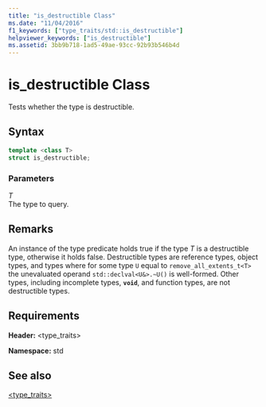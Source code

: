 ```yaml
---
title: "is_destructible Class"
ms.date: "11/04/2016"
f1_keywords: ["type_traits/std::is_destructible"]
helpviewer_keywords: ["is_destructible"]
ms.assetid: 3bb9b718-1ad5-49ae-93cc-92b93b546b4d
---
```

# is_destructible Class

Tests whether the type is destructible.

## Syntax

```cpp
template <class T>
struct is_destructible;
```

### Parameters

*T*\
The type to query.

## Remarks

An instance of the type predicate holds true if the type *T* is a destructible type, otherwise it holds false. Destructible types are reference types, object types, and types where for some type `U` equal to `remove_all_extents_t<T>` the unevaluated operand `std::declval<U&>.~U()` is well-formed. Other types, including incomplete types, **`void`**, and function types, are not destructible types.

## Requirements

**Header:** \<type_traits>

**Namespace:** std

## See also

[<type_traits>](../standard-library/type-traits.md)
